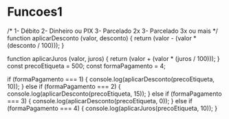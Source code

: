# Funcoes1

 /* 
1- Débito
2- Dinheiro ou PIX
3- Parcelado 2x
3- Parcelado 3x ou mais
*/
function aplicarDesconto (valor, desconto) {
    return (valor - (valor * (desconto / 100)));
}

function aplicarJuros (valor, juros) {
    return (valor + (valor * (juros / 100)));
}
const precoEtiqueta = 500;
const formaPagamento = 4;

if (formaPagamento === 1) {
    console.log(aplicarDesconto(precoEtiqueta, 10));
} else if (formaPagamento === 2) {
    console.log(aplicarDesconto(precoEtiqueta, 15));
} else if (formaPagamento === 3) {
    console.log(aplicarDesconto(precoEtiqueta, 0));
} else if (formaPagamento === 4) {
    console.log(aplicarJuros(precoEtiqueta, 10));
}
